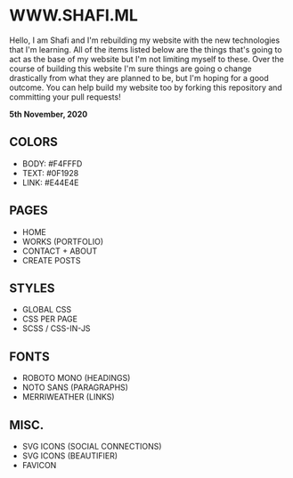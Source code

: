# WWW.SHAFI.ML

Hello, I am Shafi and I'm rebuilding my website with the new technologies that I'm learning. All of the items listed below are the things that's going to act as the base of my website but I'm not limiting myself to these.
Over the course of building this website I'm sure things are going o change drastically from what they are planned to be, but I'm hoping for a good outcome.
You can help build my website too by forking this repository and committing your pull requests!

**5th November, 2020**

## COLORS

- BODY: #F4FFFD
- TEXT: #0F1928
- LINK: #E44E4E

## PAGES

- HOME
- WORKS (PORTFOLIO)
- CONTACT + ABOUT
- CREATE POSTS

## STYLES

- GLOBAL CSS
- CSS PER PAGE
- SCSS / CSS-IN-JS

## FONTS

- ROBOTO MONO (HEADINGS)
- NOTO SANS (PARAGRAPHS)
- MERRIWEATHER (LINKS)

## MISC.

- SVG ICONS (SOCIAL CONNECTIONS)
- SVG ICONS (BEAUTIFIER)
- FAVICON
